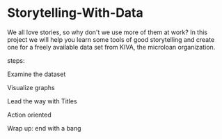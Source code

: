 # Storytelling-With-Data

We all love stories, so why don't we use more of them at work? In this project we will help you learn some tools of good storytelling and create one for a freely available data set from KIVA, the microloan organization.

 steps:

Examine the dataset 

Visualize graphs

Lead the way with Titles

 Action oriented

Wrap up: end with a bang
